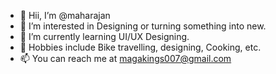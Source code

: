 - 👋 Hii, I’m @maharajan
- 👀 I’m interested in Designing or turning something into new.
- 🌱 I’m currently learning UI/UX Designing.
- 💞️ Hobbies include Bike travelling, designing, Cooking, etc.
- 📫 You can reach me at magakings007@gmail.com

<!---
mgkings18/mgkings18 is a ✨ special ✨ repository because its `README.md` (this file) appears on your GitHub profile.
You can click the Preview link to take a look at your changes.
--->
